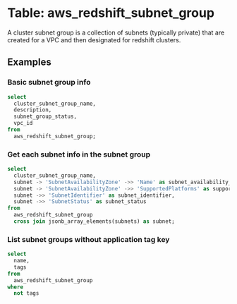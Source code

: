 # Table: aws_redshift_subnet_group

A cluster subnet group is a collection of subnets (typically private) that are created for a VPC and then designated for redshift clusters.

## Examples

### Basic subnet group info

```sql
select
  cluster_subnet_group_name,
  description,
  subnet_group_status,
  vpc_id
from
  aws_redshift_subnet_group;
```


### Get each subnet info in the subnet group

```sql
select
  cluster_subnet_group_name,
  subnet -> 'SubnetAvailabilityZone' ->> 'Name' as subnet_availability_zone,
  subnet -> 'SubnetAvailabilityZone' ->> 'SupportedPlatforms' as supported_platforms,
  subnet ->> 'SubnetIdentifier' as subnet_identifier,
  subnet ->> 'SubnetStatus' as subnet_status
from
  aws_redshift_subnet_group
  cross join jsonb_array_elements(subnets) as subnet;
```


### List subnet groups without application tag key

```sql
select
  name,
  tags
from
  aws_redshift_subnet_group
where
  not tags